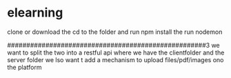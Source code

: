 # elearning

clone or download
 the cd to the folder and run npm install
  the run nodemon
  
  ####################################################3
  we want to split the two into a restful api where we have the clientfolder and the server folder
  we lso want t add a mechanism to upload files/pdf/images ono the platform
